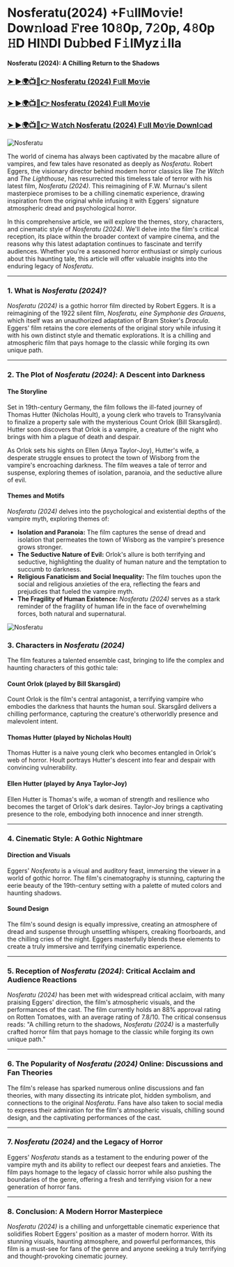# Nosferatu(2024) +F𝚞llMo𝚟ie! Dow𝚗load 𝙵ree 10𝟾0p, 7𝟸0p, 4𝟾0p 𝙷D HI𝙽DI Du𝚋bed F𝚒lMyz𝚒lla

**Nosferatu (2024): A Chilling Return to the Shadows**

### [➤ ►🌍📺📱👉 Nosferatu  (2024) F𝚞ll Mo𝚟ie](https://t.co/CNgWHSWmY3)

### [➤ ►🌍📺📱👉 Nosferatu  (2024) F𝚞ll Mo𝚟ie](https://t.co/CNgWHSWmY3)

### [➤ ►🌍📺📱👉 W𝚊tch Nosferatu  (2024) F𝚞ll Mo𝚟ie Downl𝚘ad](https://t.co/CNgWHSWmY3)
![Nosferatu](https://image.tmdb.org/t/p/original/wNy8VY8y63wHpGFyc0IBWuZvFiA.jpg)

The world of cinema has always been captivated by the macabre allure of vampires, and few tales have resonated as deeply as *Nosferatu*.  Robert Eggers, the visionary director behind modern horror classics like *The Witch* and *The Lighthouse*,  has resurrected this timeless tale of terror with his latest film, *Nosferatu (2024)*. This reimagining of F.W. Murnau's silent masterpiece promises to be a chilling cinematic experience, drawing inspiration from the original while infusing it with Eggers' signature atmospheric dread and psychological horror.

In this comprehensive article, we will explore the themes, story, characters, and cinematic style of *Nosferatu (2024)*. We'll delve into the film's critical reception, its place within the broader context of vampire cinema, and the reasons why this latest adaptation continues to fascinate and terrify audiences. Whether you're a seasoned horror enthusiast or simply curious about this haunting tale, this article will offer valuable insights into the enduring legacy of *Nosferatu*.

---

### 1. What is *Nosferatu (2024)*?

*Nosferatu (2024)* is a gothic horror film directed by Robert Eggers. It is a reimagining of the 1922 silent film, *Nosferatu, eine Symphonie des Grauens*, which itself was an unauthorized adaptation of Bram Stoker's *Dracula*. Eggers' film retains the core elements of the original story while infusing it with his own distinct style and thematic explorations. It is a chilling and atmospheric film that pays homage to the classic while forging its own unique path.

---

### 2. The Plot of *Nosferatu (2024)*: A Descent into Darkness

#### The Storyline

Set in 19th-century Germany, the film follows the ill-fated journey of Thomas Hutter (Nicholas Hoult), a young clerk who travels to Transylvania to finalize a property sale with the mysterious Count Orlok (Bill Skarsgård).  Hutter soon discovers that Orlok is a vampire, a creature of the night who brings with him a plague of death and despair.

As Orlok sets his sights on Ellen (Anya Taylor-Joy), Hutter's wife, a desperate struggle ensues to protect the town of Wisborg from the vampire's encroaching darkness.  The film weaves a tale of terror and suspense, exploring themes of isolation, paranoia, and the seductive allure of evil.

#### Themes and Motifs

*Nosferatu (2024)* delves into the psychological and existential depths of the vampire myth, exploring themes of:

-   **Isolation and Paranoia:** The film captures the sense of dread and isolation that permeates the town of Wisborg as the vampire's presence grows stronger.
-   **The Seductive Nature of Evil:** Orlok's allure is both terrifying and seductive, highlighting the duality of human nature and the temptation to succumb to darkness.
-   **Religious Fanaticism and Social Inequality:** The film touches upon the social and religious anxieties of the era, reflecting the fears and prejudices that fueled the vampire myth.
-   **The Fragility of Human Existence:** *Nosferatu (2024)* serves as a stark reminder of the fragility of human life in the face of overwhelming forces, both natural and supernatural.

![Nosferatu](https://image.tmdb.org/t/p/original/wNy8VY8y63wHpGFyc0IBWuZvFiA.jpg)

### 3. Characters in *Nosferatu (2024)*

The film features a talented ensemble cast, bringing to life the complex and haunting characters of this gothic tale:

#### Count Orlok (played by Bill Skarsgård)

Count Orlok is the film's central antagonist, a terrifying vampire who embodies the darkness that haunts the human soul. Skarsgård delivers a chilling performance, capturing the creature's otherworldly presence and malevolent intent.

#### Thomas Hutter (played by Nicholas Hoult)

Thomas Hutter is a naive young clerk who becomes entangled in Orlok's web of horror. Hoult portrays Hutter's descent into fear and despair with convincing vulnerability.

#### Ellen Hutter (played by Anya Taylor-Joy)

Ellen Hutter is Thomas's wife, a woman of strength and resilience who becomes the target of Orlok's dark desires. Taylor-Joy brings a captivating presence to the role, embodying both innocence and inner strength.

---

### 4. Cinematic Style: A Gothic Nightmare

#### Direction and Visuals

Eggers' *Nosferatu* is a visual and auditory feast, immersing the viewer in a world of gothic horror. The film's cinematography is stunning, capturing the eerie beauty of the 19th-century setting with a palette of muted colors and haunting shadows.

#### Sound Design

The film's sound design is equally impressive, creating an atmosphere of dread and suspense through unsettling whispers, creaking floorboards, and the chilling cries of the night. Eggers masterfully blends these elements to create a truly immersive and terrifying cinematic experience.

---

### 5. Reception of *Nosferatu (2024)*: Critical Acclaim and Audience Reactions

*Nosferatu (2024)* has been met with widespread critical acclaim, with many praising Eggers' direction, the film's atmospheric visuals, and the performances of the cast.  The film currently holds an 88% approval rating on Rotten Tomatoes, with an average rating of 7.8/10.  The critical consensus reads: "A chilling return to the shadows, *Nosferatu (2024)* is a masterfully crafted horror film that pays homage to the classic while forging its own unique path."

---

### 6. The Popularity of *Nosferatu (2024)* Online: Discussions and Fan Theories

The film's release has sparked numerous online discussions and fan theories, with many dissecting its intricate plot, hidden symbolism, and connections to the original *Nosferatu*.  Fans have also taken to social media to express their admiration for the film's atmospheric visuals, chilling sound design, and the captivating performances of the cast.

---

### 7. *Nosferatu (2024)* and the Legacy of Horror

Eggers' *Nosferatu* stands as a testament to the enduring power of the vampire myth and its ability to reflect our deepest fears and anxieties. The film pays homage to the legacy of classic horror while also pushing the boundaries of the genre, offering a fresh and terrifying vision for a new generation of horror fans.

---

### 8. Conclusion: A Modern Horror Masterpiece

*Nosferatu (2024)* is a chilling and unforgettable cinematic experience that solidifies Robert Eggers' position as a master of modern horror. With its stunning visuals, haunting atmosphere, and powerful performances, this film is a must-see for fans of the genre and anyone seeking a truly terrifying and thought-provoking cinematic journey.
